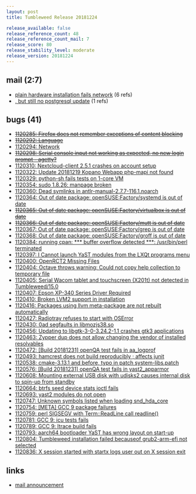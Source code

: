```yaml
---
layout: post
title: Tumbleweed Release 20181224

release_available: false
release_reference_count: 48
release_reference_count_mail: 7
release_score: 80
release_stability_level: moderate
release_version: 20181224
---
```


## mail (2:7)

- [plain hardware installation fails network](https://lists.opensuse.org/opensuse-factory/2018-12/msg00173.html) (6 refs)
- [, but still no postgresql update](https://lists.opensuse.org/opensuse-factory/2018-12/msg00164.html) (1 refs)

## bugs (41)

<!--more-->

- ~~[1120285: Firefox does not remember exceptions of content blocking](https://bugzilla.opensuse.org/show_bug.cgi?id=1120285)~~
- ~~[1120292: Language](https://bugzilla.opensuse.org/show_bug.cgi?id=1120292)~~
- [1120294: Network](https://bugzilla.opensuse.org/show_bug.cgi?id=1120294)
- ~~[1120298: Serial console input not working as expected, no new login prompt - agetty?](https://bugzilla.opensuse.org/show_bug.cgi?id=1120298)~~
- [1120310: Nextcloud-client 2.5.1 crashes on account setup](https://bugzilla.opensuse.org/show_bug.cgi?id=1120310)
- [1120322: Update 20181219 Kopano Webapp php-mapi not found](https://bugzilla.opensuse.org/show_bug.cgi?id=1120322)
- [1120329: python-sh fails tests on 1-core VM](https://bugzilla.opensuse.org/show_bug.cgi?id=1120329)
- [1120354: sudo 1.8.26: manpage broken](https://bugzilla.opensuse.org/show_bug.cgi?id=1120354)
- [1120360: Dead symlinks in antlr-manual-2.7.7-116.1.noarch](https://bugzilla.opensuse.org/show_bug.cgi?id=1120360)
- [1120364: Out of date package: openSUSE:Factory/systemd is out of date](https://bugzilla.opensuse.org/show_bug.cgi?id=1120364)
- ~~[1120365: Out of date package: openSUSE:Factory/virtualbox is out  of date](https://bugzilla.opensuse.org/show_bug.cgi?id=1120365)~~
- ~~[1120366: Out of date package: openSUSE:Factory/mutt is out of date](https://bugzilla.opensuse.org/show_bug.cgi?id=1120366)~~
- [1120367: Out of date package: openSUSE:Factory/grep is out of date](https://bugzilla.opensuse.org/show_bug.cgi?id=1120367)
- [1120368: Out of date package: openSUSE:Factory/groff is out of date](https://bugzilla.opensuse.org/show_bug.cgi?id=1120368)
- [1120384: running cpan: *** buffer overflow detected ***: /usr/bin/perl terminated](https://bugzilla.opensuse.org/show_bug.cgi?id=1120384)
- [1120397: I Cannot launch YaST modules from the LXQt programs menu](https://bugzilla.opensuse.org/show_bug.cgi?id=1120397)
- [1120400: OpenRCT2 Missing Files](https://bugzilla.opensuse.org/show_bug.cgi?id=1120400)
- [1120404: Octave throws warning: Could not copy help collection to temporary file](https://bugzilla.opensuse.org/show_bug.cgi?id=1120404)
- [1120405: Serial Wacom tablet and touchscreen (X201t) not detected in Tumbleweed/15.0](https://bugzilla.opensuse.org/show_bug.cgi?id=1120405)
- [1120407: Epson XP-340 Series Driver Required](https://bugzilla.opensuse.org/show_bug.cgi?id=1120407)
- [1120410: Broken LVM2 support in installation](https://bugzilla.opensuse.org/show_bug.cgi?id=1120410)
- [1120416: Packages using llvm meta-package are not rebuilt automatically](https://bugzilla.opensuse.org/show_bug.cgi?id=1120416)
- [1120427: Radiotray refuses to start with OSError](https://bugzilla.opensuse.org/show_bug.cgi?id=1120427)
- [1120430: 0ad segfaults in libmozjs38.so](https://bugzilla.opensuse.org/show_bug.cgi?id=1120430)
- [1120456: Updating to libgtk-3-0-3.24.2-1.1 crashes gtk3 applications](https://bugzilla.opensuse.org/show_bug.cgi?id=1120456)
- [1120463: Zypper dup does not allow changing the vendor of installed resolvables](https://bugzilla.opensuse.org/show_bug.cgi?id=1120463)
- [1120472: \[Build 20181231\] openQA test fails in aa_logprof](https://bugzilla.opensuse.org/show_bug.cgi?id=1120472)
- [1120493: hamcrest does not build reproducibly ; affects junit](https://bugzilla.opensuse.org/show_bug.cgi?id=1120493)
- [1120538: cmake-3.13.1 and before, typo in patch  system-libs.patch](https://bugzilla.opensuse.org/show_bug.cgi?id=1120538)
- [1120576: \[Build 20181231\] openQA test fails in yast2_apparmor](https://bugzilla.opensuse.org/show_bug.cgi?id=1120576)
- [1120608: Mounting external USB disk with udisks2 causes internal disk to spin-up from standby](https://bugzilla.opensuse.org/show_bug.cgi?id=1120608)
- [1120664: btrfs seed device stats ioctl fails](https://bugzilla.opensuse.org/show_bug.cgi?id=1120664)
- [1120693: yast2 modules do not open](https://bugzilla.opensuse.org/show_bug.cgi?id=1120693)
- [1120747: Unknown symbols listed when loading snd_hda_core](https://bugzilla.opensuse.org/show_bug.cgi?id=1120747)
- [1120754: \[META\] GCC 9 package failures](https://bugzilla.opensuse.org/show_bug.cgi?id=1120754)
- [1120759: perl SIGSEGV with Term::ReadLine call readline()](https://bugzilla.opensuse.org/show_bug.cgi?id=1120759)
- [1120781: GCC 9: icu tests fails](https://bugzilla.opensuse.org/show_bug.cgi?id=1120781)
- [1120789: GCC 9: ltrace build fails](https://bugzilla.opensuse.org/show_bug.cgi?id=1120789)
- [1120793: aarch64 bootloader YaST has wrong layout on start-up](https://bugzilla.opensuse.org/show_bug.cgi?id=1120793)
- [1120804: Tumbleweed installation failed becauseof grub2-arm-efi not selected](https://bugzilla.opensuse.org/show_bug.cgi?id=1120804)
- [1120836: X session started with startx logs user out on X session exit](https://bugzilla.opensuse.org/show_bug.cgi?id=1120836)



## links

- [mail announcement](https://lists.opensuse.org/opensuse-factory/2018-12/msg00160.html)

